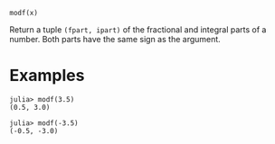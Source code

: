 ```
modf(x)
```

Return a tuple `(fpart, ipart)` of the fractional and integral parts of a number. Both parts have the same sign as the argument.

# Examples

```jldoctest
julia> modf(3.5)
(0.5, 3.0)

julia> modf(-3.5)
(-0.5, -3.0)
```
